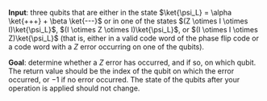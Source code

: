**Input**: three qubits that are either in the state $\ket{\psi_L} = \alpha \ket{+++} + \beta \ket{---}$
or in one of the states $(Z \otimes I \otimes I)\ket{\psi_L}$, $(I \otimes Z \otimes I)\ket{\psi_L}$, or $(I \otimes I \otimes Z)\ket{\psi_L}$ (that is, either in a valid code word of the phase flip code or a code word with a $Z$ error occurring on one of the qubits).

**Goal**: determine whether a $Z$ error has occurred, and if so, on which qubit. 
The return value should be the index of the qubit on which the error occurred, or $-1$ if no error occurred.
The state of the qubits after your operation is applied should not change.
